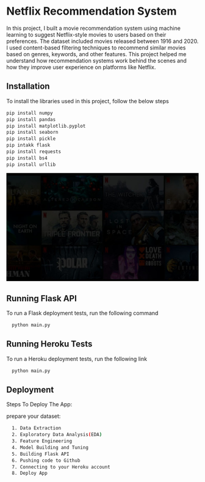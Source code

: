 
# **Netflix Recommendation System**

In this project, I built a movie recommendation system using machine learning to suggest Netflix-style movies to users based on their preferences. The dataset included movies released between 1916 and 2020. I used content-based filtering techniques to recommend similar movies based on genres, keywords, and other features. This project helped me understand how recommendation systems work behind the scenes and how they improve user experience on platforms like Netflix.

## Installation

To install the libraries used in this project, follow the below steps

```bash
pip install numpy
pip install pandas
pip install matplotlib.pyplot
pip install seaborn
pip install pickle
pip intakk flask
pip install requests
pip install bs4
pip install urllib
```
    
![Logo](https://github.com/onoriode2024/Netflix-Recommender-System-and-Deployment/blob/main/static/image.jpg?raw=true)


## Running Flask API

To run a Flask deployment tests, run the following command

```bash
  python main.py
```

## Running Heroku Tests

To run a Heroku deployment tests, run the following link



```bash
  python main.py
```

## Deployment

Steps To Deploy The App:

prepare your dataset:

```bash
  1. Data Extraction
  2. Exploratory Data Analysis(EDA)
  3. Feature Engineering
  4. Model Building and Tuning 
  5. Building Flask API
  6. Pushing code to Github
  7. Connecting to your Heroku account
  8. Deploy App
```

